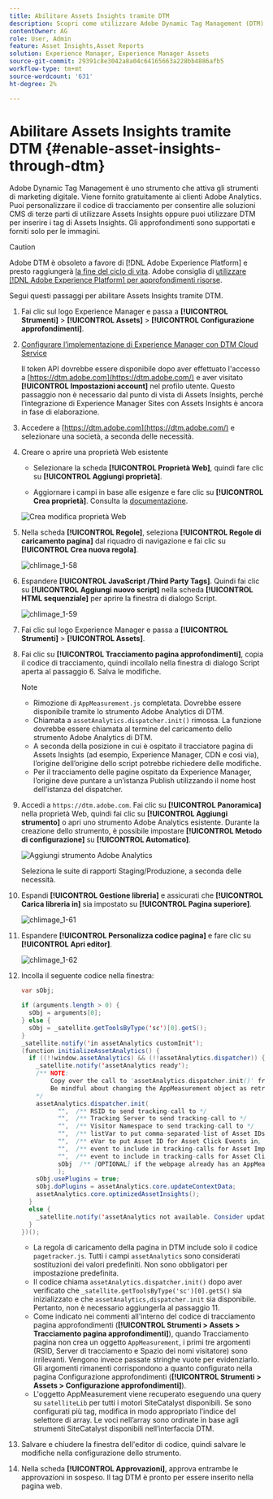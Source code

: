 ```yaml
---
title: Abilitare Assets Insights tramite DTM
description: Scopri come utilizzare Adobe Dynamic Tag Management (DTM) per abilitare Assets Insights.
contentOwner: AG
role: User, Admin
feature: Asset Insights,Asset Reports
solution: Experience Manager, Experience Manager Assets
source-git-commit: 29391c8e3042a8a04c64165663a228bb4886afb5
workflow-type: tm+mt
source-wordcount: '631'
ht-degree: 2%

---
```


# Abilitare Assets Insights tramite DTM {#enable-asset-insights-through-dtm}

Adobe Dynamic Tag Management è uno strumento che attiva gli strumenti di marketing digitale. Viene fornito gratuitamente ai clienti Adobe Analytics. Puoi personalizzare il codice di tracciamento per consentire alle soluzioni CMS di terze parti di utilizzare Assets Insights oppure puoi utilizzare DTM per inserire i tag di Assets Insights. Gli approfondimenti sono supportati e forniti solo per le immagini.

>[!CAUTION]
>
>Adobe DTM è obsoleto a favore di [!DNL Adobe Experience Platform] e presto raggiungerà [la fine del ciclo di vita](https://medium.com/launch-by-adobe/dtm-plans-for-a-sunset-3c6aab003a6f). Adobe consiglia di [utilizzare [!DNL Adobe Experience Platform] per approfondimenti risorse](https://experienceleague.adobe.com/docs/experience-manager-learn/assets/advanced/asset-insights-launch-tutorial.html).

Segui questi passaggi per abilitare Assets Insights tramite DTM.

1. Fai clic sul logo Experience Manager e passa a **[!UICONTROL Strumenti]** > **[!UICONTROL Assets]** > **[!UICONTROL Configurazione approfondimenti]**.
1. [Configurare l’implementazione di Experience Manager con DTM Cloud Service](/help/sites-administering/dtm.md)

   Il token API dovrebbe essere disponibile dopo aver effettuato l&#39;accesso a [https://dtm.adobe.com](https://dtm.adobe.com/) e aver visitato **[!UICONTROL Impostazioni account]** nel profilo utente. Questo passaggio non è necessario dal punto di vista di Assets Insights, perché l’integrazione di Experience Manager Sites con Assets Insights è ancora in fase di elaborazione.

1. Accedere a [https://dtm.adobe.com](https://dtm.adobe.com/) e selezionare una società, a seconda delle necessità.
1. Creare o aprire una proprietà Web esistente

   * Selezionare la scheda **[!UICONTROL Proprietà Web]**, quindi fare clic su **[!UICONTROL Aggiungi proprietà]**.

   * Aggiornare i campi in base alle esigenze e fare clic su **[!UICONTROL Crea proprietà]**. Consulta la [documentazione](https://experienceleague.adobe.com/docs/experience-manager-learn/getting-started-wknd-tutorial-develop/overview.html?lang=it).

   ![Crea modifica proprietà Web](assets/Create-edit-web-property.png)

1. Nella scheda **[!UICONTROL Regole]**, seleziona **[!UICONTROL Regole di caricamento pagina]** dal riquadro di navigazione e fai clic su **[!UICONTROL Crea nuova regola]**.

   ![chlimage_1-58](assets/chlimage_1-194.png)

1. Espandere **[!UICONTROL JavaScript /Third Party Tags]**. Quindi fai clic su **[!UICONTROL Aggiungi nuovo script]** nella scheda **[!UICONTROL HTML sequenziale]** per aprire la finestra di dialogo Script.

   ![chlimage_1-59](assets/chlimage_1-195.png)

1. Fai clic sul logo Experience Manager e passa a **[!UICONTROL Strumenti]** > **[!UICONTROL Assets]**.
1. Fai clic su **[!UICONTROL Tracciamento pagina approfondimenti]**, copia il codice di tracciamento, quindi incollalo nella finestra di dialogo Script aperta al passaggio 6. Salva le modifiche.

   >[!NOTE]
   >
   >* Rimozione di `AppMeasurement.js` completata. Dovrebbe essere disponibile tramite lo strumento Adobe Analytics di DTM.
   >* Chiamata a `assetAnalytics.dispatcher.init()` rimossa. La funzione dovrebbe essere chiamata al termine del caricamento dello strumento Adobe Analytics di DTM.
   >* A seconda della posizione in cui è ospitato il tracciatore pagina di Assets Insights (ad esempio, Experience Manager, CDN e così via), l’origine dell’origine dello script potrebbe richiedere delle modifiche.
   >* Per il tracciamento delle pagine ospitato da Experience Manager, l’origine deve puntare a un’istanza Publish utilizzando il nome host dell’istanza del dispatcher.

1. Accedi a `https://dtm.adobe.com`. Fai clic su **[!UICONTROL Panoramica]** nella proprietà Web, quindi fai clic su **[!UICONTROL Aggiungi strumento]** o apri uno strumento Adobe Analytics esistente. Durante la creazione dello strumento, è possibile impostare **[!UICONTROL Metodo di configurazione]** su **[!UICONTROL Automatico]**.

   ![Aggiungi strumento Adobe Analytics](assets/Add-Adobe-Analytics-Tool.png)

   Seleziona le suite di rapporti Staging/Produzione, a seconda delle necessità.

1. Espandi **[!UICONTROL Gestione libreria]** e assicurati che **[!UICONTROL Carica libreria in]** sia impostato su **[!UICONTROL Pagina superiore]**.

   ![chlimage_1-61](assets/chlimage_1-197.png)

1. Espandere **[!UICONTROL Personalizza codice pagina]** e fare clic su **[!UICONTROL Apri editor]**.

   ![chlimage_1-62](assets/chlimage_1-198.png)

1. Incolla il seguente codice nella finestra:

   ```Java
   var sObj;
   
   if (arguments.length > 0) {
     sObj = arguments[0];
   } else {
     sObj = _satellite.getToolsByType('sc')[0].getS();
   }
   _satellite.notify('in assetAnalytics customInit');
   (function initializeAssetAnalytics() {
     if ((!!window.assetAnalytics) && (!!assetAnalytics.dispatcher)) {
       _satellite.notify('assetAnalytics ready');
       /** NOTE:
           Copy over the call to 'assetAnalytics.dispatcher.init()' from Assets Pagetracker
           Be mindful about changing the AppMeasurement object as retrieved above.
       */
       assetAnalytics.dispatcher.init(
             "",  /** RSID to send tracking-call to */
             "",  /** Tracking Server to send tracking-call to */
             "",  /** Visitor Namespace to send tracking-call to */
             "",  /** listVar to put comma-separated-list of Asset IDs for Asset Impression Events in tracking-call, for example, 'listVar1' */
             "",  /** eVar to put Asset ID for Asset Click Events in, for example, 'eVar3' */
             "",  /** event to include in tracking-calls for Asset Impression Events, for example, 'event8' */
             "",  /** event to include in tracking-calls for Asset Click Events, for example, 'event7' */
             sObj  /** [OPTIONAL] if the webpage already has an AppMeasurement object, include the object here. If unspecified, Pagetracker Core shall create its own AppMeasurement object */
             );
       sObj.usePlugins = true;
       sObj.doPlugins = assetAnalytics.core.updateContextData;
       assetAnalytics.core.optimizedAssetInsights();
     }
     else {
       _satellite.notify('assetAnalytics not available. Consider updating the Custom Page Code', 4);
     }
   })();
   ```

   * La regola di caricamento della pagina in DTM include solo il codice `pagetracker.js`. Tutti i campi `assetAnalytics` sono considerati sostituzioni dei valori predefiniti. Non sono obbligatori per impostazione predefinita.
   * Il codice chiama `assetAnalytics.dispatcher.init()` dopo aver verificato che `_satellite.getToolsByType('sc')[0].getS()` sia inizializzato e che `assetAnalytics,dispatcher.init` sia disponibile. Pertanto, non è necessario aggiungerla al passaggio 11.
   * Come indicato nei commenti all&#39;interno del codice di tracciamento pagina approfondimenti (**[!UICONTROL Strumenti > Assets > Tracciamento pagina approfondimenti]**), quando Tracciamento pagina non crea un oggetto `AppMeasurement`, i primi tre argomenti (RSID, Server di tracciamento e Spazio dei nomi visitatore) sono irrilevanti. Vengono invece passate stringhe vuote per evidenziarlo.\
     Gli argomenti rimanenti corrispondono a quanto configurato nella pagina Configurazione approfondimenti (**[!UICONTROL Strumenti > Assets > Configurazione approfondimenti]**).
   * L&#39;oggetto AppMeasurement viene recuperato eseguendo una query su `satelliteLib` per tutti i motori SiteCatalyst disponibili. Se sono configurati più tag, modifica in modo appropriato l’indice del selettore di array. Le voci nell’array sono ordinate in base agli strumenti SiteCatalyst disponibili nell’interfaccia DTM.

1. Salvare e chiudere la finestra dell&#39;editor di codice, quindi salvare le modifiche nella configurazione dello strumento.
1. Nella scheda **[!UICONTROL Approvazioni]**, approva entrambe le approvazioni in sospeso. Il tag DTM è pronto per essere inserito nella pagina web.
